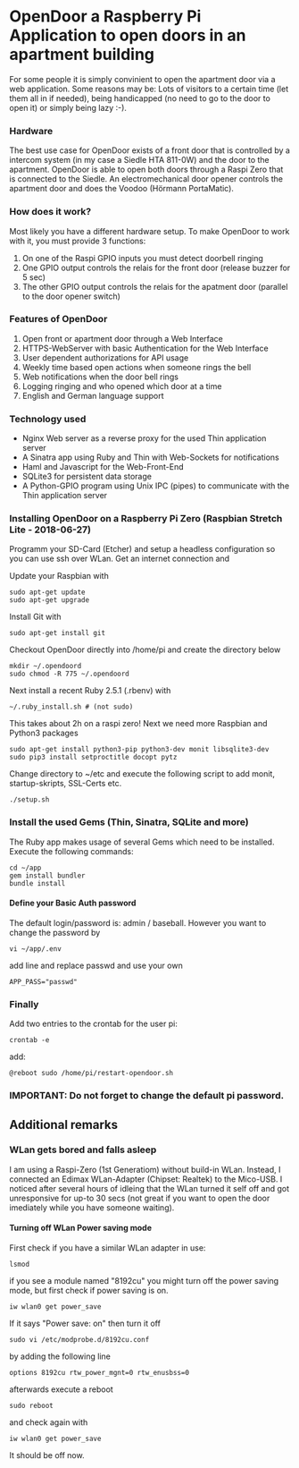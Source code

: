 # OpenDoor a Raspberry Pi Application to open doors in an apartment building

For some people it is simply convinient to open the apartment door via a web application. Some reasons may be: Lots of visitors to a certain time (let them all in if needed), being handicapped (no need to go to the door to open it) or simply being lazy :-).

### Hardware

The best use case for OpenDoor exists of a front door that is controlled by a intercom system (in my case a Siedle HTA 811-0W) and the door to the apartment. OpenDoor is able to open both doors through a Raspi Zero that is connected to the Siedle. An electromechanical door opener controls the apartment door and does the Voodoo (Hörmann PortaMatic).

### How does it work?

Most likely you have a different hardware setup. To make OpenDoor to work with it, you must provide 3 functions:

1. On one of the Raspi GPIO inputs you must detect doorbell ringing
2. One GPIO output controls the relais for the front door (release buzzer for 5 sec)
3. The other GPIO output controls the relais for the apatment door (parallel to the door opener switch)

### Features of OpenDoor

1. Open front or apartment door through a Web Interface
2. HTTPS-WebServer with basic Authentication for the Web Interface
3. User dependent authorizations for API usage
4. Weekly time based open actions when someone rings the bell
5. Web notifications when the door bell rings
6. Logging ringing and who opened which door at a time
7. English and German language support

### Technology used

- Nginx Web server as a reverse proxy for the used Thin application server
- A Sinatra app using Ruby and Thin with Web-Sockets for notifications
- Haml and Javascript for the Web-Front-End
- SQLite3 for persistent data storage
- A Python-GPIO program using Unix IPC (pipes) to communicate with the
  Thin application server

### Installing OpenDoor on a Raspberry Pi Zero (Raspbian Stretch Lite - 2018-06-27)

Programm your SD-Card (Etcher) and setup a headless configuration so you can use
ssh over WLan. Get an internet connection and

Update your Raspbian with
```
sudo apt-get update
sudo apt-get upgrade
```
Install Git with
```
sudo apt-get install git
```
Checkout OpenDoor directly into /home/pi and create the directory below
```
mkdir ~/.opendoord
sudo chmod -R 775 ~/.opendoord
```
Next install a recent Ruby 2.5.1 (.rbenv) with 
```
~/.ruby_install.sh # (not sudo)
```
This takes about 2h on a raspi zero!
Next we need more Raspbian and Python3 packages
```
sudo apt-get install python3-pip python3-dev monit libsqlite3-dev
sudo pip3 install setproctitle docopt pytz
```
Change directory to ~/etc and execute the following script to add monit, startup-skripts, SSL-Certs etc.
```
./setup.sh
```

### Install the used Gems (Thin, Sinatra, SQLite and more)
The Ruby app makes usage of several Gems which need to be installed.
Execute the following commands:
```
cd ~/app
gem install bundler
bundle install
```
#### Define your Basic Auth password
The default login/password is: admin / baseball. However you want to change the password by
```
vi ~/app/.env
```
add line and replace passwd and use your own
```
APP_PASS="passwd"
```

### Finally
Add two entries to the crontab for the user pi:
```
crontab -e
```
add:
```
@reboot sudo /home/pi/restart-opendoor.sh
```
### IMPORTANT: Do not forget to change the default pi password.

## Additional remarks
### WLan gets bored and falls asleep
I am using a Raspi-Zero (1st Generatiom) without build-in WLan.
Instead, I connected an Edimax WLan-Adapter (Chipset: Realtek) to the
Mico-USB.
I noticed after several hours of idleing that the WLan turned it self off and got unresponsive for up-to 30 secs (not great if you want to open the door imediately while you have someone waiting).

#### Turning off WLan Power saving mode
First check if you have a similar WLan adapter in use:
```
lsmod
```
if you see a module named "8192cu" you might turn off the power saving mode,
but first check if power saving is on.
```
iw wlan0 get power_save
```
If it says "Power save: on" then turn it off
```
sudo vi /etc/modprobe.d/8192cu.conf
```
by adding the following line
```
options 8192cu rtw_power_mgnt=0 rtw_enusbss=0
```
afterwards execute a reboot
```
sudo reboot
```
and check again with
```
iw wlan0 get power_save
```
It should be off now.

